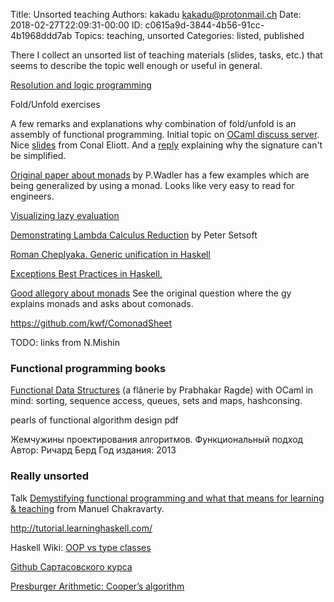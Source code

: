 Title: Unsorted teaching
Authors: kakadu <kakadu@protonmail.ch>
Date: 2018-02-27T22:09:31-00:00
ID: c0615a9d-3844-4b56-91cc-4b1968ddd7ab
Topics: teaching, unsorted
Categories: listed, published

There I collect an unsorted list of teaching materials (slides, tasks, etc.) that seems to describe the topic well enough or useful in general.

[Resolution and logic programming](http://www.comp.nus.edu.sg/~cs3234/cs3234-lec05.pdf)

Fold/Unfold exercises

A few remarks and explanations why combination of fold/unfold is an assembly of functional programming. Initial topic on 
[OCaml discuss server](https://discuss.ocaml.org/t/how-to-unfold-unfold-what-is-a-good-source/). Nice 
[slides](http://conal.net/talks/folds-and-unfolds.pdf) from Conal Eliott. And a [reply](https://discuss.ocaml.org/t/how-to-unfold-unfold-what-is-a-good-source/2039/7) explaining why the signature can't be 
simplified.

[Original paper about monads](http://homepages.inf.ed.ac.uk/wadler/papers/marktoberdorf/baastad.pdf) by P.Wadler has a few examples which are being generalized by using a monad. Looks like very easy to read for engineers.
 
[Visualizing lazy evaluation](http://www.well-typed.com/blog/2017/09/visualize-cbn/) 
 
[Demonstrating Lambda Calculus Reduction](https://www.itu.dk/~sestoft/papers/mfps2001-sestoft.pdf) by Peter Setsoft 

[Roman Cheplyaka. Generic unification in Haskell](https://ro-che.info/articles/2017-06-17-generic-unification)

[Exceptions Best Practices in Haskell. ](https://www.fpcomplete.com/blog/2016/11/exceptions-best-practices-haskell)

[Good allegory about monads](https://softwareengineering.stackexchange.com/questions/322431/what-is-a-comonad-and-how-are-they-useful) See the original question where the gy explains monads and asks about comonads.

https://github.com/kwf/ComonadSheet

TODO: links from N.Mishin 

### Functional programming books

[Functional Data Structures](https://cs.uwaterloo.ca/~plragde/flaneries/FDS/index.html) (a flânerie by Prabhakar Ragde)
with OCaml in mind: sorting, sequence access, queues, sets and maps, hashconsing.

pearls of functional algorithm design pdf

Жемчужины проектирования алгоритмов. Функциональный подход Автор: Ричард Берд Год издания: 2013


### Really unsorted

Talk [Demystifying functional programming and what that means for learning & teaching](http://nights.yowconference.com.au/archive-2018/yow-night-2018-sydney-manuel-chakravarty-mar-6/) from Manuel Chakravarty.

http://tutorial.learninghaskell.com/

Haskell Wiki: [OOP vs type classes](https://wiki.haskell.org/OOP_vs_type_classes)

[Github Сартасовского курса](https://github.com/Stanislav-Sartasov/spsu-mm-programming-second-course)

[Presburger Arithmetic: Cooper’s algorithm](http://www2.imm.dtu.dk/courses/02917/Presburger1.pdf)
